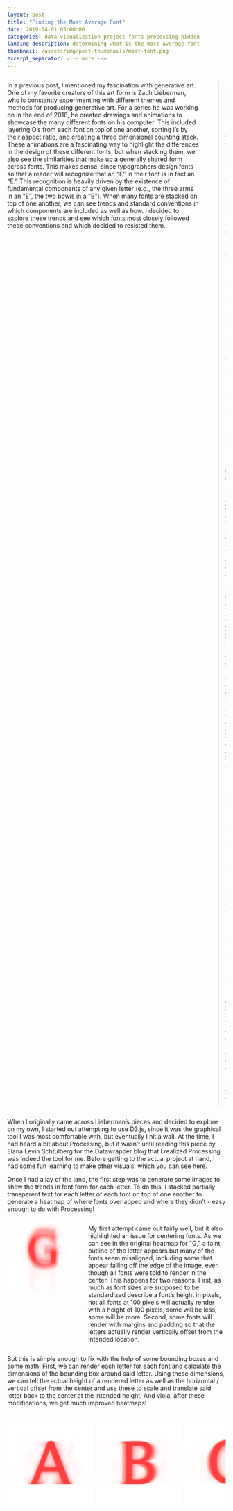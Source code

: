 ```yaml
---
layout: post
title: "Finding the Most Average Font"
date: 2019-04-01 05:00:00
categories: data visualization project fonts processing hidden
landing-description: determining what is the most average font
thumbnail: /assets/img/post-thumbnails/most-font.png
excerpt_separator: <!-- more -->
---
```


<div class='columns two'>
    <div class='column'>
        <p>In a previous post, I mentioned my fascination with generative art. One of my favorite creators of this art form is Zach Lieberman, who is constantly experimenting with different themes and methods for producing generative art. For a series he was working on in the end of 2018, he created drawings and animations to showcase the many different fonts on his computer. This included layering O’s from each font on top of one another, sorting I’s by their aspect ratio, and creating a three dimensional counting stack. These animations are a fascinating way to highlight the differences in the design of these different fonts, but when stacking them, we also see the similarities that make up a generally shared form across fonts. This makes sense, since typographers design fonts so that a reader will recognize that an “E” in their font is in fact an “E.” This recognition is heavily driven by the existence of fundamental components of any given letter (e.g., the three arms in an “E”, the two bowls in a “B”). When many fonts are stacked on top of one another, we can see trends and standard conventions in which components are included as well as how. I decided to explore these trends and see which fonts most closely followed these conventions and which decided to resisted them.</p>
    </div>
    <div class='column'>
        <blockquote class="twitter-tweet" data-lang="en"><p lang="en" dir="ltr">Love written with every font on my hard drive — happy holidays ! <a href="https://twitter.com/hashtag/openframeworks?src=hash&amp;ref_src=twsrc%5Etfw">#openframeworks</a> <a href="https://t.co/ZWwjivAuJa">pic.twitter.com/ZWwjivAuJa</a></p>&mdash; zach lieberman (@zachlieberman) <a href="https://twitter.com/zachlieberman/status/1077653990760951813?ref_src=twsrc%5Etfw">December 25, 2018</a></blockquote>
        <script async src="https://platform.twitter.com/widgets.js" charset="utf-8"></script>
    </div>
</div>

When I originally came across Lieberman’s pieces and decided to explore on my own, I started out attempting to use D3.js, since it was the graphical tool I was most comfortable with, but eventually I hit a wall. At the time, I had heard a bit about Processing, but it wasn’t until reading this piece by Elana Levin Schtulberg for the Datawrapper blog that I realized Processing was indeed the tool for me. Before getting to the actual project at hand, I had some fun learning to make other visuals, which you can see here.

Once I had a lay of the land, the first step was to generate some images to show the trends in font form for each letter. To do this, I stacked partially transparent text for each letter of each font on top of one another to generate a heatmap of where fonts overlapped and where they didn’t - easy enough to do with Processing!

<div class='columns two'>
    <div class='column' style="width: calc(35% - 15px)">
        <img src="/projects/most-font/img/stacked_G_old.png" style='display: inline;' />
    </div>
    <div class='column' style="width: calc(65% - 15px)">
        <p>My first attempt came out fairly well, but it also highlighted an issue for centering fonts. As we can see in the original heatmap for  "G," a faint outline of the letter appears but many of the fonts seem misaligned, including some that appear falling off the edge of the image, even though all fonts were told to render in the center. This happens for two reasons. First, as much as font sizes are supposed to be standardized describe a font’s height in pixels, not all fonts at 100 pixels will actually render with a height of 100 pixels, some will be less, some will be more. Second, some fonts will render with margins and padding so that the letters actually render vertically offset from the intended location.</p>
    </div>
</div>

But this is simple enough to fix with the help of some bounding boxes and some math! First, we can render each letter for each font and calculate the dimensions of the bounding box around said letter. Using these dimensions, we can tell the actual height of a rendered letter as well as the horizontal / vertical offset from the center and use these to scale and translate said letter back to the center at the intended height. And viola, after these modifications, we get much improved heatmaps!

<div id='stacked-img-container'>
    <ul id='stacked-img-list'>
        <li><img src="/projects/most-font/img/stacked_A.png" /></li>
        <li><img src="/projects/most-font/img/stacked_B.png" /></li>
        <li><img src="/projects/most-font/img/stacked_C.png" /></li>
        <li><img src="/projects/most-font/img/stacked_D.png" /></li>
        <li><img src="/projects/most-font/img/stacked_E.png" /></li>
        <li><img src="/projects/most-font/img/stacked_F.png" /></li>
        <li><img src="/projects/most-font/img/stacked_G.png" /></li>
        <li><img src="/projects/most-font/img/stacked_H.png" /></li>
        <li><img src="/projects/most-font/img/stacked_I.png" /></li>
        <li><img src="/projects/most-font/img/stacked_J.png" /></li>
        <li><img src="/projects/most-font/img/stacked_K.png" /></li>
        <li><img src="/projects/most-font/img/stacked_L.png" /></li>
        <li><img src="/projects/most-font/img/stacked_M.png" /></li>
        <li><img src="/projects/most-font/img/stacked_N.png" /></li>
        <li><img src="/projects/most-font/img/stacked_O.png" /></li>
        <li><img src="/projects/most-font/img/stacked_P.png" /></li>
        <li><img src="/projects/most-font/img/stacked_Q.png" /></li>
        <li><img src="/projects/most-font/img/stacked_R.png" /></li>
        <li><img src="/projects/most-font/img/stacked_S.png" /></li>
        <li><img src="/projects/most-font/img/stacked_T.png" /></li>
        <li><img src="/projects/most-font/img/stacked_U.png" /></li>
        <li><img src="/projects/most-font/img/stacked_V.png" /></li>
        <li><img src="/projects/most-font/img/stacked_W.png" /></li>
        <li><img src="/projects/most-font/img/stacked_X.png" /></li>
        <li><img src="/projects/most-font/img/stacked_Y.png" /></li>
        <li><img src="/projects/most-font/img/stacked_Z.png" /></li>
    </ul>
</div>

<style>
    #stacked-img-container {
        width: 100%;
        overflow-x: scroll;
    }

    #stacked-img-list {
        width: 5302px;
        padding: 0;
    }

    #stacked-img-list li {
        list-style: none;
        display: inline;
    }

    #stacked-img-list li img {
        width: 200px;
        display: inline;
    }
</style>